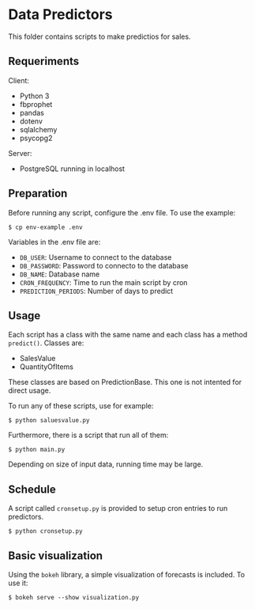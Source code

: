 # Data Predictors

This folder contains scripts to make predictios for sales.

## Requeriments

Client:

- Python 3
- fbprophet
- pandas
- dotenv
- sqlalchemy
- psycopg2

Server:

- PostgreSQL running in localhost

## Preparation

Before running any script, configure the .env file. To use the example:

    $ cp env-example .env

Variables in the .env file are:

- `DB_USER`: Username to connect to the database
- `DB_PASSWORD`: Password to connecto to the database
- `DB_NAME`: Database name
- `CRON_FREQUENCY`: Time to run the main script by cron
- `PREDICTION_PERIODS`: Number of days to predict

## Usage

Each script has a class with the same name and each class has a method
`predict()`. Classes are:

- SalesValue
- QuantityOfItems

These classes are based on PredictionBase. This one is not intented for direct
usage.

To run any of these scripts, use for example:

    $ python saluesvalue.py

Furthermore, there is a script that run all of them:

    $ python main.py

Depending on size of input data, running time may be large.

## Schedule

A script called `cronsetup.py` is provided to setup cron entries to run
predictors.

    $ python cronsetup.py

## Basic visualization

Using the `bokeh` library, a simple visualization of forecasts is included. To
use it:

    $ bokeh serve --show visualization.py 
